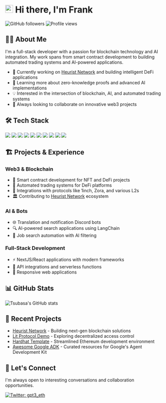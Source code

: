 # <img src="https://media.giphy.com/media/hvRJCLFzcasrR4ia7z/giphy.gif" width="25px"> Hi there, I'm Frank

![GitHub followers](https://img.shields.io/github/followers/tsubasakong?label=Followers&style=social)
![Profile views](https://komarev.com/ghpvc/?username=tsubasakong&label=Profile%20views&color=0e75b6&style=flat)

## 👨‍💻 About Me

I'm a full-stack developer with a passion for blockchain technology and AI integration. My work spans from smart contract development to building automated trading systems and AI-powered applications.

- 🔭 Currently working on [Heurist Network](https://github.com/heurist-network) and building intelligent DeFi applications
- 🌱 Learning more about zero-knowledge proofs and advanced AI implementations
- 💡 Interested in the intersection of blockchain, AI, and automated trading systems
- 🚀 Always looking to collaborate on innovative web3 projects

## 🛠️ Tech Stack

<div>
  <img src="https://img.shields.io/badge/JavaScript-F7DF1E?style=for-the-badge&logo=javascript&logoColor=black">
  <img src="https://img.shields.io/badge/TypeScript-3178C6?style=for-the-badge&logo=typescript&logoColor=white">
  <img src="https://img.shields.io/badge/Python-3776AB?style=for-the-badge&logo=python&logoColor=white">
  <img src="https://img.shields.io/badge/Solidity-363636?style=for-the-badge&logo=solidity&logoColor=white">
  <img src="https://img.shields.io/badge/React-61DAFB?style=for-the-badge&logo=react&logoColor=black">
  <img src="https://img.shields.io/badge/Next.js-000000?style=for-the-badge&logo=next.js&logoColor=white">
  <img src="https://img.shields.io/badge/Node.js-339933?style=for-the-badge&logo=node.js&logoColor=white">
  <img src="https://img.shields.io/badge/Hardhat-F7DF1E?style=for-the-badge&logo=ethereum&logoColor=black">
  <img src="https://img.shields.io/badge/Discord.js-5865F2?style=for-the-badge&logo=discord&logoColor=white">
  <img src="https://img.shields.io/badge/Ethereum-3C3C3D?style=for-the-badge&logo=ethereum&logoColor=white">
</div>

## 🏗️ Projects & Experience

### Web3 & Blockchain
- 🔐 Smart contract development for NFT and DeFi projects
- 🤖 Automated trading systems for DeFi platforms
- 🔗 Integrations with protocols like 1inch, Zora, and various L2s
- 🏛️ Contributing to [Heurist Network](https://github.com/heurist-network) ecosystem

### AI & Bots
- 🌐 Translation and notification Discord bots
- 🔍 AI-powered search applications using LangChain
- 🧠 Job search automation with AI filtering

### Full-Stack Development
- ⚡ NextJS/React applications with modern frameworks
- 🔄 API integrations and serverless functions
- 📱 Responsive web applications

## 📊 GitHub Stats

![Tsubasa's GitHub stats](https://github-readme-stats.vercel.app/api?username=tsubasakong&show_icons=true&theme=tokyonight)

## 🌱 Recent Projects

- [Heurist Network](https://github.com/heurist-network) - Building next-gen blockchain solutions
- [Lit Protocol Demo](https://github.com/tsubasakong/lit-protocol-demo) - Exploring decentralized access control
- [Hardhat Template](https://github.com/tsubasakong/hardhat-template) - Streamlined Ethereum development environment
- [Awesome Google ADK](https://github.com/tsubasakong/awesome-google-adk) - Curated resources for Google's Agent Development Kit

## 🤝 Let's Connect

I'm always open to interesting conversations and collaboration opportunities.

[![Twitter: gpt3_eth](https://img.shields.io/twitter/follow/gpt3_eth?style=social)](https://x.com/gpt3_eth)
